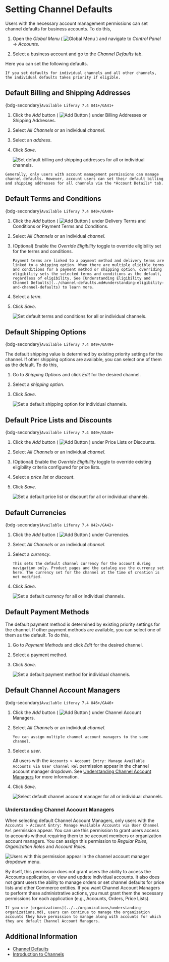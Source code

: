 # Setting Channel Defaults

Users with the necessary account management permissions can set channel defaults for business accounts. To do this, <!-- Link to Channel Defaults Permission Guide when published -->

1. Open the *Global Menu* ( ![Global Menu](../../../images/icon-applications-menu.png) ) and navigate to *Control Panel* &rarr; *Accounts*.

1. Select a business account and go to the *Channel Defaults* tab.

Here you can set the following defaults.

```{note}
If you set defaults for individual channels and all other channels, the individual defaults takes priority if eligible. 
```

## Default Billing and Shipping Addresses

{bdg-secondary}`Available Liferay 7.4 U41+/GA41+` 

1. Click the *Add* button ( ![Add Button](../../../images/icon-add.png) ) under Billing Addresses or Shipping Addresses. 

1. Select *All Channels* or an individual *channel*. 

1. Select an *address*. 

1. Click *Save*. 

   ![Set default billing and shipping addresses for all or individual channels.](./setting-channel-defaults/images/01.png)

```{note}
Generally, only users with account management permissions can manage channel defaults. However, account users can set their default billing and shipping addresses for all channels via the *Account Details* tab.
```

## Default Terms and Conditions

{bdg-secondary}`Available Liferay 7.4 U40+/GA40+` 

1. Click the *Add* button ( ![Add Button](../../../images/icon-add.png) ) under Delivery Terms and Conditions or Payment Terms and Conditions. 

1. Select *All Channels* or an individual *channel*. 

1. (Optional) Enable the *Override Eligibility* toggle to override eligibility set for the terms and conditions.

   ```{important}
   Payment terms are linked to a payment method and delivery terms are linked to a shipping option. When there are multiple eligible terms and conditions for a payment method or shipping option, overriding eligibility sets the selected terms and conditions as the default, regardless of eligibility. See [Understanding Eligibility and Channel Defaults](../channel-defaults.md#understanding-eligibility-and-channel-defaults) to learn more.
   ```

1. Select a *term*. 

1. Click *Save*. 

   ![Set default terms and conditions for all or individual channels.](./setting-channel-defaults/images/02.png)

## Default Shipping Options

{bdg-secondary}`Available Liferay 7.4 U49+/GA49+`

The default shipping value is determined by existing priority settings for the channel. If other shipping options are available, you can select one of them as the default. To do this,

1. Go to *Shipping Options* and click *Edit* for the desired channel. 

1. Select a *shipping option*. 

1. Click *Save*. 

   ![Set a default shipping option for individual channels.](./setting-channel-defaults/images/03.png)

## Default Price Lists and Discounts

{bdg-secondary}`Available Liferay 7.4 U40+/GA40+`

1. Click the *Add* button ( ![Add Button](../../../images/icon-add.png) ) under Price Lists or Discounts. 

1. Select *All Channels* or an individual *channel*. 

1. (Optional) Enable the *Override Eligibility* toggle to override existing eligibility criteria configured for price lists. 

1. Select a *price list* or *discount*. 

1. Click *Save*. 

   ![Set a default price list or discount for all or individual channels.](./setting-channel-defaults/images/04.png)

## Default Currencies

{bdg-secondary}`Available Liferay 7.4 U42+/GA42+`

1. Click the *Add* button ( ![Add Button](../../../images/icon-add.png) ) under Currencies. 

1. Select *All Channels* or an individual *channel*. 

1. Select a *currency*. 

   ```{important}
   This sets the default channel currency for the account during navigation only. Product pages and the catalog use the currency set here. The currency set for the channel at the time of creation is not modified. 
   ```

1. Click *Save*. 

   ![Set a default currency for all or individual channels.](./setting-channel-defaults/images/05.png)

## Default Payment Methods

The default payment method is determined by existing priority settings for the channel. If other payment methods are available, you can select one of them as the default. To do this,

1. Go to *Payment Methods* and click *Edit* for the desired channel. 

1. Select a payment method. 

1. Click *Save*. 

   ![Set a default payment method for individual channels.](./setting-channel-defaults/images/06.png)

## Default Channel Account Managers

{bdg-secondary}`Available Liferay 7.4 U46+/GA46+`

1. Click the *Add* button ( ![Add Button](../../../images/icon-add.png) ) under Channel Account Managers.

1. Select *All Channels* or an individual *channel*.

   ```{tip}
   You can assign multiple channel account managers to the same channel.
   ```

1. Select a *user*.

   All users with the `Accounts > Account Entry: Manage Available Accounts via User Channel Rel` permission appear in the channel account manager dropdown. See [Understanding Channel Account Managers](#understanding-channel-account-managers) for more information.

1. Click *Save*.

   ![Select default channel account manager for all or individual channels.](./setting-channel-defaults/images/07.png)

### Understanding Channel Account Managers

When selecting default Channel Account Managers, only users with the `Accounts > Account Entry: Manage Available Accounts via User Channel Rel` permission appear. You can use this permission to grant users access to accounts without requiring them to be account members or organization account managers. You can assign this permission to *Regular Roles*, *Organization Roles* and *Account Roles*.

![Users with this permission appear in the channel account manager dropdown menu.](./setting-channel-defaults/images/08.png)

By itself, this permission does not grant users the ability to access the Accounts application, or view and update individual accounts. It also does not grant users the ability to manage orders or set channel defaults for price lists and other Commerce entities. If you want Channel Account Managers to perform these administrative actions, you must grant them the necessary permissions for each application (e.g., Accounts, Orders, Price Lists).

<!-- Link to Channel Defaults Permission Guide when published -->

```{note}
If you use [organizations](../../organizations/understanding-organizations.md), users can continue to manage the organization accounts they have permission to manage along with accounts for which they are default Channel Account Managers.
```

## Additional Information

* [Channel Defaults](../channel-defaults.md)
* [Introduction to Channels](https://learn.liferay.com/web/guest/w/commerce/store-management/channels/introduction-to-channels)
